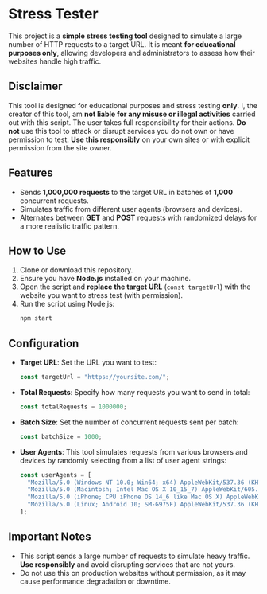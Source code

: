 # Stress Tester

This project is a **simple stress testing tool** designed to simulate a large number of HTTP requests to a target URL. It is meant **for educational purposes only**, allowing developers and administrators to assess how their websites handle high traffic.

## Disclaimer

This tool is designed for educational purposes and stress testing **only**. I, the creator of this tool, am **not liable for any misuse or illegal activities** carried out with this script. The user takes full responsibility for their actions. **Do not** use this tool to attack or disrupt services you do not own or have permission to test. **Use this responsibly** on your own sites or with explicit permission from the site owner.

## Features

- Sends **1,000,000 requests** to the target URL in batches of **1,000** concurrent requests.
- Simulates traffic from different user agents (browsers and devices).
- Alternates between **GET** and **POST** requests with randomized delays for a more realistic traffic pattern.

## How to Use

1. Clone or download this repository.
2. Ensure you have **Node.js** installed on your machine.
3. Open the script and **replace the target URL** (`const targetUrl`) with the website you want to stress test (with permission).
4. Run the script using Node.js:
   ```bash
   npm start
   ```

## Configuration

- **Target URL**: Set the URL you want to test:

  ```js
  const targetUrl = "https://yoursite.com/";
  ```

- **Total Requests**: Specify how many requests you want to send in total:

  ```js
  const totalRequests = 1000000;
  ```

- **Batch Size**: Set the number of concurrent requests sent per batch:

  ```js
  const batchSize = 1000;
  ```

- **User Agents**: This tool simulates requests from various browsers and devices by randomly selecting from a list of user agent strings:
  ```js
  const userAgents = [
    "Mozilla/5.0 (Windows NT 10.0; Win64; x64) AppleWebKit/537.36 (KHTML, like Gecko) Chrome/91.0.4472.124 Safari/537.36",
    "Mozilla/5.0 (Macintosh; Intel Mac OS X 10_15_7) AppleWebKit/605.1.15 (KHTML, like Gecko) Version/14.1.2 Safari/605.1.15",
    "Mozilla/5.0 (iPhone; CPU iPhone OS 14_6 like Mac OS X) AppleWebKit/605.1.15 (KHTML, like Gecko) Version/14.0 Mobile/15E148 Safari/604.1",
    "Mozilla/5.0 (Linux; Android 10; SM-G975F) AppleWebKit/537.36 (KHTML, like Gecko) Chrome/91.0.4472.124 Mobile Safari/537.36",
  ];
  ```

## Important Notes

- This script sends a large number of requests to simulate heavy traffic. **Use responsibly** and avoid disrupting services that are not yours.
- Do not use this on production websites without permission, as it may cause performance degradation or downtime.
